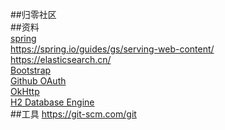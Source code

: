 ##归零社区  
##资料  
[spring](https://spring.io/guides)  
https://spring.io/guides/gs/serving-web-content/  
https://elasticsearch.cn/  
[Bootstrap](https://v3.bootcss.com/)  
[Github OAuth](https://developer.github.com/apps/building-oauth-apps/creating-an-oauth-app/)  
[OkHttp](https://square.github.io/okhttp/)  
[H2 Database Engine](http://www.h2database.com/html/main.html)  
##工具
https://git-scm.com/git